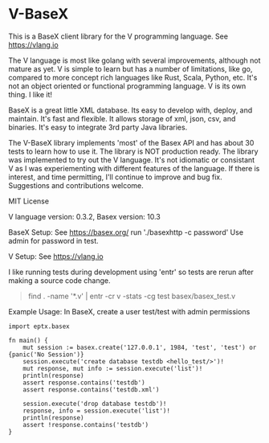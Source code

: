 V-BaseX
=======

This is a BaseX client library for the V programming language. See https://vlang.io 

The V language is most like golang with several improvements, although not mature as yet.
V is simple to learn but has a number of limitations, like go, compared to
more concept rich languages like Rust, Scala, Python, etc. It's not an object oriented 
or functional programming language. V is its own thing. I like it!

BaseX is a great little XML database. Its easy to develop with, deploy, and maintain.
It's fast and flexible. It allows storage of xml, json, csv, and binaries. It's easy
to integrate 3rd party Java libraries.

The V-BaseX library implements 'most' of the Basex API and has about 30 tests to learn how
to use it. The library is NOT production ready. The library  was implemented to try out 
the V language. It's not idiomatic or consistant V as I was experiementing with different 
features of the language. If there is interest, and time permitting, I'll continue to improve
and bug fix. Suggestions and contributions welcome.

MIT License

V language version:   0.3.2,  Basex version:        10.3

BaseX Setup:
See https://basex.org/ 
run './basexhttp -c password'
Use admin for password in test.


V Setup:
See https://vlang.io 


I like running tests during development using 'entr' so tests are rerun after making a source code change.
>find . -name '*.v' | entr -cr v -stats -cg test basex/basex_test.v

Example Usage: 
In BaseX, create a user test/test with admin permissions

```
import eptx.basex

fn main() {
	mut session := basex.create('127.0.0.1', 1984, 'test', 'test') or {panic('No Session')}
	session.execute('create database testdb <hello_test/>')!
	mut response, mut info := session.execute('list')!
	println(response)
	assert response.contains('testdb')
	assert response.contains('testdb.xml')

	session.execute('drop database testdb')!
	response, info = session.execute('list')!
	println(response)
	assert !response.contains('testdb')
}

```
